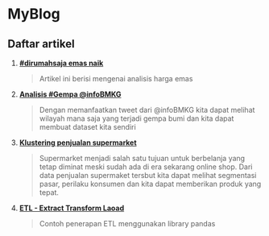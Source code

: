 # MyBlog

## Daftar artikel
1. [**#dirumahsaja emas naik**](https://iannarsa.github.io/emas.html)
	> Artikel ini berisi mengenai analisis harga emas
2. [**Analisis #Gempa @infoBMKG**](https://iannarsa.github.io/bmkg/bmkg.html)
	> Dengan memanfaatkan tweet dari @infoBMKG kita dapat melihat wilayah mana saja yang terjadi gempa bumi dan kita dapat membuat dataset kita sendiri
3.  [**Klustering penjualan supermarket**](https://iannarsa.github.io/penjualan/supermarket_sale_analysis.html)
	> Supermarket menjadi salah satu tujuan untuk berbelanja yang tetap diminat meski sudah ada di era sekarang online shop. Dari data penjualan supermaket tersbut kita dapat melihat segmentasi pasar, perilaku konsumen dan kita dapat memberikan produk yang tepat.
4. [**ETL - Extract Transform Laoad**](https://iannarsa.github.io/etl/etl-consume-data.html)
    > Contoh penerapan ETL menggunakan library pandas